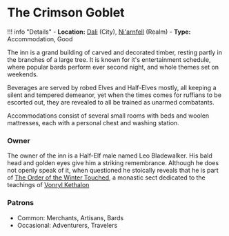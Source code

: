 # The Crimson Goblet

!!! info "Details"
    - **Location:** [Dali](../../dali) (City), [Ni'arnfell](../../../../realms/niarnfell#the-pheagas-rise) (Realm)
    - **Type:** Accommodation, Good

	
The inn is a grand building of carved and decorated timber, resting partly in the branches of a large tree. It is known for it's entertainment schedule, where popular bards perform ever second night, and whole themes set on weekends.

Beverages are served by robed Elves and Half-Elves mostly, all keeping a silent and tempered demeanor, yet when the times comes for ruffians to be escorted out, they are revealed to all be trained as unarmed combatants.

Accommodations consist of several small rooms with beds and woolen mattresses, each with a personal chest and washing station.

### Owner
The owner of the inn is a Half-Elf male named Leo Bladewalker. His bald head and golden eyes give him a striking remembrance. Although he does not openly speak of it, when questioned he stoically reveals that he is part of [The Order of the Winter Touched](../../../../../religion/organizations/winter_touched), a monastic sect dedicated to the teachings of [Vonryl Kethalon](../../../../../religion/deities/vonryl_kethalon)

### Patrons
- Common: Merchants, Artisans, Bards
- Occasional: Adventurers, Travelers
